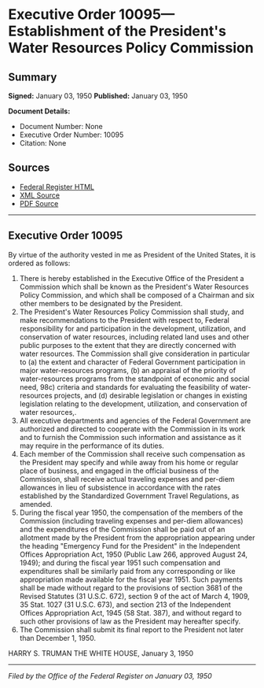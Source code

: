 # Executive Order 10095—Establishment of the President's Water Resources Policy Commission

## Summary

**Signed:** January 03, 1950
**Published:** January 03, 1950

**Document Details:**
- Document Number: None
- Executive Order Number: 10095
- Citation: None

## Sources
- [Federal Register HTML](https://www.presidency.ucsb.edu/documents/executive-order-10095-establishment-the-presidents-water-resources-policy-commission)
- [XML Source](None)
- [PDF Source](None)

---

## Executive Order 10095

By virtue of the authority vested in me as President of the United States, it is ordered as follows:
1. There is hereby established in the Executive Office of the President a Commission which shall be known as the President's Water Resources Policy Commission, and which shall be composed of a Chairman and six other members to be designated by the President.
2. The President's Water Resources Policy Commission shall study, and make recommendations to the President with respect to, Federal responsibility for and participation in the development, utilization, and conservation of water resources, including related land uses and other public purposes to the extent that they are directly concerned with water resources. The Commission shall give consideration in particular to (a) the extent and character of Federal Government participation in major water-resources programs, (b) an appraisal of the priority of water-resources programs from the standpoint of economic and social need, 98c) criteria and standards for evaluating the feasibility of water-resources projects, and (d) desirable legislation or changes in existing legislation relating to the development, utilization, and conservation of water resources,.
3. All executive departments and agencies of the Federal Government are authorized and directed to cooperate with the Commission in its work and to furnish the Commission such information and assistance as it may require in the performance of its duties.
4. Each member of the Commission shall receive such compensation as the President may specify and while away from his home or regular place of business, and engaged in the official business of the Commission, shall receive actual traveling expenses and per-diem allowances in lieu of subsistence in accordance with the rates established by the Standardized Government Travel Regulations, as amended.
5. During the fiscal year 1950, the compensation of the members of the Commission (including traveling expenses and per-diem allowances) and the expenditures of the Commission shall be paid out of an allotment made by the President from the appropriation appearing under the heading "Emergency Fund for the President" in the Independent Offices Appropriation Act, 1950 (Public Law 266, approved August 24, 1949); and during the fiscal year 1951 such compensation and expenditures shall be similarly paid from any corresponding or like appropriation made available for the fiscal year 1951. Such payments shall be made without regard to the provisions of section 3681 of the Revised Statutes (31 U.S.C. 672), section 9 of the act of March 4, 1909, 35 Stat. 1027 (31 U.S.C. 673), and section 213 of the Independent Offices Appropriation Act, 1945 (58 Stat. 387), and without regard to such other provisions of law as the President may hereafter specify.
6. The Commission shall submit its final report to the President not later than December 1, 1950.

HARRY S. TRUMAN
THE WHITE HOUSE,
January 3, 1950

---

*Filed by the Office of the Federal Register on January 03, 1950*
